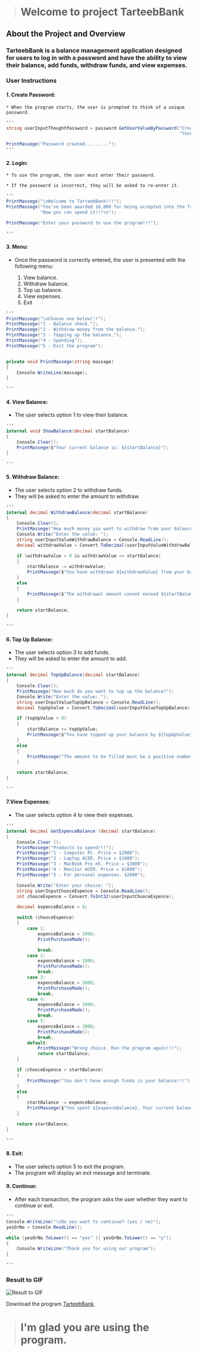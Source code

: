 > # Welcome to project TarteebBank

## About the Project and Overview

### TarteebBank is a balance management application designed for users to log in with a password and have the ability to view their balance, add funds, withdraw funds, and view expenses.

### User Instructions

#### 1. Create Password:

    * When the program starts, the user is prompted to think of a unique password.

```cs
'''
string userInputThoughtPassword = password.GetUserValueByPassword("Create a unique password to use the program!!!\n" +
                                                                  "Your password is: ");

PrintMassege("Password created.........");
'''
```
#### 2. Login:

    * To use the program, the user must enter their password.

    * If the password is incorrect, they will be asked to re-enter it.

```cs
'''
PrintMassege("\nWelcome to TarteebBank!!!");
PrintMassege("You've been awarded 10,000 for being accepted into the Tarteeb team!\n" +
             "Now you can spend it!!!\n");

PrintMassege("Enter your password to use the program!!!");

'''
```
#### 3. Menu: 

 * Once the password is correctly entered, the user is presented with the following menu:

    1. View balance.
    2. Withdraw balance. 
    3. Top up balance. 
    4. View expenses. 
    5. Exit 

```cs
'''
PrintMassege("\nChoose one below!!!");
PrintMassege("1 - Balance check.");
PrintMassege("2 - Withdraw money from the balance.");
PrintMassege("3 - Topping up the balance.");
PrintMassege("4 - Spending");
PrintMassege("5 - Exit the program"); 


private void PrintMassege(string massage)
{
    Console.WriteLine(massage);
}    

'''
```
#### 4. View Balance:

* The user selects option 1 to view their balance.

```cs 
'''
internal void ShowBalance(decimal startBalance) 
{
    Console.Clear();
    PrintMassege($"Your current balance is: ${startBalance}");
}

'''
```
#### 5. Withdraw Balance:

* The user selects option 2 to withdraw funds.
* They will be asked to enter the amount to withdraw. 

```cs
'''
internal decimal WithdrawBalance(decimal startBalance)
{
    Console.Clear();
    PrintMassege("How much money you want to withdraw from your balance?");
    Console.Write("Enter the value: ");
    string userInputValueWithdrawBalance = Console.ReadLine();
    decimal withdrawValue = Convert.ToDecimal(userInputValueWithdrawBalance);

    if (withdrawValue > 0 && withdrawValue <= startBalance)
    {
        startBalance -= withdrawValue;
        PrintMassege($"You have withdrawn ${withdrawValue} from your balance. Your current balance: ${startBalance}.");                
    }
    else
    {
        PrintMassege($"The withdrawal amount cannot exceed ${startBalance}.");
    }

    return startBalance;
}   

'''
```
#### 6. Top Up Balance:

* The user selects option 3 to add funds.
* They will be asked to enter the amount to add.

```cs 
'''
internal decimal TopUpBalance(decimal startBalance)
{
    Console.Clear();
    PrintMassege("How much do you want to top up the balance?");
    Console.Write("Enter the value: ");
    string userInputValueTopUpBalance = Console.ReadLine();
    decimal topUpValue = Convert.ToDecimal(userInputValueTopUpBalance);

    if (topUpValue > 0)
    {
        startBalance += topUpValue;
        PrintMassege($"You have topped up your balance by ${topUpValue}. Your current balance: ${startBalance}.");
    }
    else
    {
        PrintMassege("The amount to be filled must be a positive number.");
    }

    return startBalance;
}

'''
```

#### 7.View Expenses:

* The user selects option 4 to view their expenses.

```cs
'''
internal decimal GetExpenceBalance (decimal startBalance) 
{
    Console.Clear ();
    PrintMassege("Products to spend!!!");
    PrintMassege("1 - Computer PC. Price = $2000");
    PrintMassege("2 - Laptop ACER. Price = $1800");
    PrintMassege("3 - MacBook Pro m5. Price = $3000");
    PrintMassege("4 - Monitor ACER. Price = $1000");
    PrintMassege("5 - For personal expenses. $2000");

    Console.Write("Enter your choice: ");
    string userInputChooceExpence = Console.ReadLine();
    int chooceExpence = Convert.ToInt32(userInputChooceExpence);

    decimal expenceBalance = 0;

    switch (chooceExpence)
    {
        case 1:
            expenceBalance = 2000;
            PrintPurchaseMade();

            break;
        case 2:
            expenceBalance = 1800;
            PrintPurchaseMade();
            break;
        case 3:
            expenceBalance = 3000;
            PrintPurchaseMade();
            break;
        case 4:
            expenceBalance = 1000;
            PrintPurchaseMade();
            break;
        case 5:
            expenceBalance = 2000;
            PrintPurchaseMade();
            break;
        default:
            PrintMassege("Wrong choice. Run the program again!!!");
            return startBalance;  
    }

    if (chooceExpence > startBalance) 
    {
        PrintMassege("You don't have enough funds in your balance!!!");
    }
    else 
    {
        startBalance -= expenceBalance;
        PrintMassege($"You spent ${expenceBalance}. Your current balance: ${startBalance}.");
    }

    return startBalance;
}

'''
```

#### 8. Exit:

* The user selects option 5 to exit the program.
* The program will display an exit message and terminate.

#### 9. Continue:

* After each transaction, the program asks the user whether they want to continue or exit.

```cs 
'''
Console.WriteLine("\nDo you want to continue? (yes / no)");
yesOrNo = Console.ReadLine();

while (yesOrNo.ToLower() == "yes" || yesOrNo.ToLower() == "y");
{
    Console.WriteLine("Thank you for using our program");
}

'''
```

### Result to GIF

![Result to GIF](/resultGif/result%20gif.gif)

Download the program [TarteebBank](https://drive.google.com/file/d/1i7SS7LPZ4WZ2zgJyQG7CwZM-vSHN4E8U/view?usp=sharing).

># I'm glad you are using the program.
